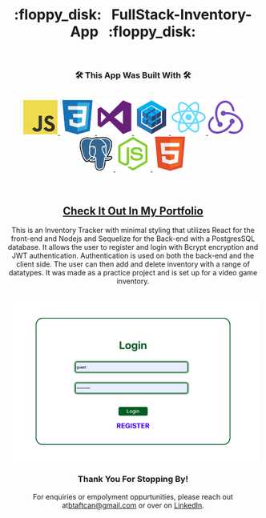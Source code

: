 <h1  align='center'>:floppy_disk: &nbsp FullStack-Inventory-App &nbsp  :floppy_disk:</h1>
<br />

<h3 text-decoration:none align='center'> 🛠️ This App Was Built With 🛠️</h3>
<br />
<div align='center'>
<a href="https://www.linkedin.com/in/brandonmtaft">
  <img  width="70 height="70 src="https://github.com/BrandonTaft/BrandonTaft/blob/main/assets/javascript-original.svg" />
  </a> 
  <a href="https://www.linkedin.com/in/brandonmtaft">
  <img  width="70 height="70 src="https://github.com/BrandonTaft/BrandonTaft/blob/main/assets/css3-original.svg" />
  </a>
  <a href="https://www.linkedin.com/in/brandonmtaft">
  <img  width="70 height="70 src="https://github.com/BrandonTaft/BrandonTaft/blob/main/assets/visualstudio-plain.svg"     />
  </a>
  <a href="https://www.linkedin.com/in/brandonmtaft">
 <img  width="70 height="70 src="https://github.com/BrandonTaft/BrandonTaft/blob/main/assets/sequelize-original.svg"     />
  </a>
   <a href="https://www.linkedin.com/in/brandonmtaft">
  <img  width="70 height="70 src="https://github.com/BrandonTaft/BrandonTaft/blob/main/assets/react-original.svg" />
  </a>
  <a href="https://www.linkedin.com/in/brandonmtaft">
  <img  width="70 height="70  src="https://github.com/BrandonTaft/BrandonTaft/blob/main/assets/redux-original.svg" />
  </a><a href="https://www.linkedin.com/in/brandonmtaft">
   <a href="https://www.linkedin.com/in/brandonmtaft">
  <img  width="70 height="70  src="https://github.com/BrandonTaft/BrandonTaft/blob/main/assets/postgresql-original.svg"    />
  </a>
  <a href="https://www.linkedin.com/in/brandonmtaft">
   <img  width="70 height="70 src="https://github.com/BrandonTaft/BrandonTaft/blob/main/assets/nodejs-original.svg" />
  </a>
   <a href="https://www.linkedin.com/in/brandonmtaft">
  <img  width="70 height="70 src="https://github.com/BrandonTaft/BrandonTaft/blob/main/assets/html5-original.svg" />
  </a>
   </div>
  <br />
  <br />
<h2 align='center'><a align='center' href="https://brandontaft.surge.sh" >Check It Out In My Portfolio</a></h2>  
 
  <p align='center'>This is an Inventory Tracker with minimal styling that utilizes React for the front-end and Nodejs and Sequelize for the Back-end with a PostgresSQL database. It allows the user to register and login with Bcrypt encryption and JWT authentication. Authentication is used on both the back-end and the client side. The user can then add and delete inventory with a range of datatypes. It was made as a practice project and is set up for a video game inventory.  </p>
  <br />
<div align='center'>
  <a align="center" href="https://mydevsite.surge.sh/">
  <img align="center" width="" height="" src="https://github.com/BrandonTaft/FullStack-Inventory-App/blob/master/fullstackcap.png" />
  </a> 
  </div>  
  <h3 align="center">Thank You For Stopping By!</h3> 
<p align='center'>For enquiries or empolyment oppurtunities, please reach out at<a href="mailto:btaftcan@gmail.com">btaftcan@gmail.com</a> or over on <a href="https://www.linkedin.com/in/brandonmtaft">LinkedIn</a>.</p>
